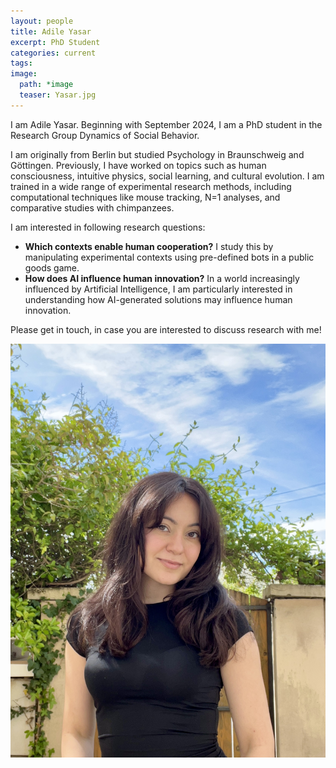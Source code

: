 ```yaml
---
layout: people
title: Adile Yasar
excerpt: PhD Student
categories: current
tags:
image:
  path: *image
  teaser: Yasar.jpg
---
```


I am Adile Yasar. Beginning with September 2024, I am a PhD student in the Research Group Dynamics of Social Behavior.

I am originally from Berlin but studied Psychology in Braunschweig and Göttingen. Previously, I have worked on topics such as human consciousness, intuitive physics, social learning, and cultural evolution. I am trained in a wide range of experimental research methods, including computational techniques like mouse tracking, N=1 analyses, and comparative studies with chimpanzees. 

I am interested in following research questions: 

<ul>
    <li><strong>Which contexts enable human cooperation?</strong> I study this by manipulating experimental contexts using pre-defined bots in a public goods game.</li>
    <li><strong>How does AI influence human innovation?</strong> In a world increasingly influenced by Artificial Intelligence, I am particularly interested in understanding how AI-generated solutions may influence human innovation.</li>
</ul>

Please get in touch, in case you are interested to discuss research with me! 

<div id="socialMedia" style="text-align:center">
    <a href="mailto:adile.yasar@it-u.at" title="Email"><i style="font-size:24px" class="fa fa-envelope"></i></a>
    <a href="https://bsky.app/profile/adileyasar.bsky.social" title="Bluesky"><i style="font-size:24px" class="fa fa-twitter"></i></a>
    <a href="adileyasar.github.io" title="Webpage"><i style="font-size:24px" class="fa fa-home"></i></a>
</div>

<img src="../../images/Yasar.jpg" class="center">